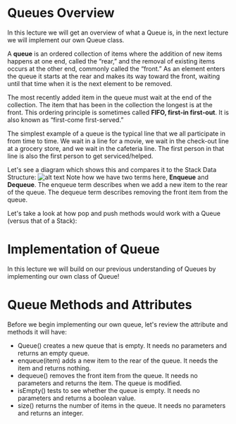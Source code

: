# Queues Overview
In this lecture we will get an overview of what a Queue is, in the next lecture we will implement our own Queue class.

A **queue** is an ordered collection of items where the addition of new items happens at one end, called the “rear,” and the removal of existing items occurs at the other end, commonly called the “front.” As an element enters the queue it starts at the rear and makes its way toward the front, waiting until that time when it is the next element to be removed.

The most recently added item in the queue must wait at the end of the collection. The item that has been in the collection the longest is at the front. This ordering principle is sometimes called **FIFO, first-in first-out**. It is also known as “first-come first-served.”

The simplest example of a queue is the typical line that we all participate in from time to time. We wait in a line for a movie, we wait in the check-out line at a grocery store, and we wait in the cafeteria line. The first person in that line is also the first person to get serviced/helped.

Let's see a diagram which shows this and compares it to the Stack Data Structure:
![alt text](https://netmatze.files.wordpress.com/2014/08/queue.png)
Note how we have two terms here, **Enqueue** and **Dequeue**. The enqueue term describes when we add a new item to the rear of the queue. The dequeue term describes removing the front item from the queue.


Let's take a look at how pop and push methods would work with a Queue (versus that of a Stack):

# Implementation of Queue
In this lecture we will build on our previous understanding of Queues by implementing our own class of Queue!

# Queue Methods and Attributes
Before we begin implementing our own queue, let's review the attribute and methods it will have:

* Queue() creates a new queue that is empty. It needs no parameters and returns an empty queue.
* enqueue(item) adds a new item to the rear of the queue. It needs the item and returns nothing.
* dequeue() removes the front item from the queue. It needs no parameters and returns the item. The queue is modified.
* isEmpty() tests to see whether the queue is empty. It needs no parameters and returns a boolean value.
* size() returns the number of items in the queue. It needs no parameters and returns an integer.
